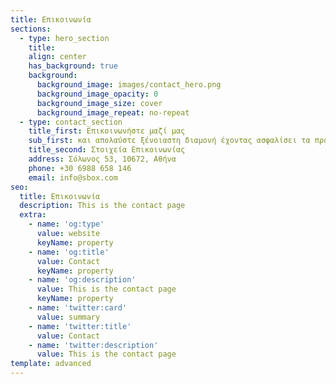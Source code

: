 ```yaml
---
title: Επικοινωνία
sections:
  - type: hero_section
    title: 
    align: center
    has_background: true
    background: 
      background_image: images/contact_hero.png
      background_image_opacity: 0
      background_image_size: cover
      background_image_repeat: no-repeat
  - type: contact_section
    title_first: Επικοινωνήστε μαζί μας
    sub_first: και απολαύστε ξένοιαστη διαμονή έχοντας ασφαλίσει τα προσωπικά σας αντικείμενα στα οποία έχετε απεριόριστη πρόσβαση ανεξαρτήτως ημέρας ή ώρας. 
    title_second: Στοιχεία Επικοινωνίας
    address: Σόλωνος 53, 10672, Αθήνα
    phone: +30 6988 658 146
    email: info@sbox.com
seo:
  title: Επικοινωνία
  description: This is the contact page
  extra:
    - name: 'og:type'
      value: website
      keyName: property
    - name: 'og:title'
      value: Contact
      keyName: property
    - name: 'og:description'
      value: This is the contact page
      keyName: property
    - name: 'twitter:card'
      value: summary
    - name: 'twitter:title'
      value: Contact
    - name: 'twitter:description'
      value: This is the contact page
template: advanced
---
```

